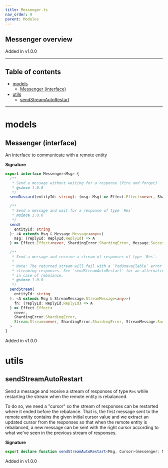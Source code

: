 ```yaml
---
title: Messenger.ts
nav_order: 9
parent: Modules
---
```


## Messenger overview

Added in v1.0.0

---

<h2 class="text-delta">Table of contents</h2>

- [models](#models)
  - [Messenger (interface)](#messenger-interface)
- [utils](#utils)
  - [sendStreamAutoRestart](#sendstreamautorestart)

---

# models

## Messenger (interface)

An interface to communicate with a remote entity

**Signature**

```ts
export interface Messenger<Msg> {
  /**
   * Send a message without waiting for a response (fire and forget)
   * @since 1.0.0
   */
  sendDiscard(entityId: string): (msg: Msg) => Effect.Effect<never, ShardingError.ShardingError, void>

  /**
   * Send a message and wait for a response of type `Res`
   * @since 1.0.0
   */
  send(
    entityId: string
  ): <A extends Msg & Message.Message<any>>(
    msg: (replyId: ReplyId.ReplyId) => A
  ) => Effect.Effect<never, ShardingError.ShardingError, Message.Success<A>>

  /**
   * Send a message and receive a stream of responses of type `Res`.
   *
   * Note: The returned stream will fail with a `PodUnavailable` error if the remote entity is rebalanced while
   * streaming responses. See `sendStreamAutoRestart` for an alternative that will automatically restart the stream
   * in case of rebalance.
   * @since 1.0.0
   */
  sendStream(
    entityId: string
  ): <A extends Msg & StreamMessage.StreamMessage<any>>(
    fn: (replyId: ReplyId.ReplyId) => A
  ) => Effect.Effect<
    never,
    ShardingError.ShardingError,
    Stream.Stream<never, ShardingError.ShardingError, StreamMessage.Success<A>>
  >
}
```

Added in v1.0.0

# utils

## sendStreamAutoRestart

Send a message and receive a stream of responses of type `Res` while restarting the stream when the remote entity
is rebalanced.

To do so, we need a "cursor" so the stream of responses can be restarted where it ended before the rebalance. That
is, the first message sent to the remote entity contains the given initial cursor value and we extract an updated
cursor from the responses so that when the remote entity is rebalanced, a new message can be sent with the right
cursor according to what we've seen in the previous stream of responses.

**Signature**

```ts
export declare function sendStreamAutoRestart<Msg, Cursor>(messenger: Messenger<Msg>, entityId: string, cursor: Cursor)
```

Added in v1.0.0

